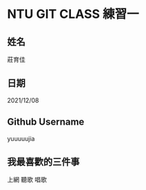 # NTU GIT CLASS 練習一

姓名
----
莊育佳

日期
----
2021/12/08

Github Username
---------------
yuuuuujia

我最喜歡的三件事
---------------
上網  聽歌  唱歌